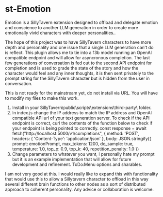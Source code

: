 # st-Emotion
Emotion is a SillyTavern extension designed to offload and delegate emotion and conscience to another LLM generation in order to create more emotionally vivid characters with deeper personalities..

The hope of this project was to have SillyTavern characters to have more depth and personality and one issue that a single LLM generation can't do is reflect. This plugin allows me to tie into a 13b model running an OpenAI compatible endpoint and will allow for asyncronous completion.
The last few generations of conversation is fed out to the second API endpoint for completion and is used to grade the state of the story and how the character would feel and any inner thoughts, it is then sent privately to the prompt string for the SillyTavern character but is hidden from the user in conversation.


This is not ready for the mainstream yet, do not install via URL. You will have to modify my files to make this work. 
1. Install in your SillyTavern\public\scripts\extensions\third-party\ folder.
2. In index.js change  the IP address to match the IP address and OpenAI compatible API url of your text generation server. To check if the API endpoint is correct, curl the contents of the function below to check if your endpoint is being pointed to correctly. 
  const response = await fetch("http://localhost:5000/v1/completions", {
            method: 'POST',
            headers: { 'Content-Type': 'application/json' },
            body: JSON.stringify({
                prompt: emotionPrompt,
                max_tokens: 1200,
                do_sample: true,
                temperature: 1.0,
                top_p: 0.9,
                top_k: 40,
                repetition_penalty: 1.0
            })
3. Change parameters to whatever you want, I personally hate my prompt but it is an example implementation that will allow for future development and refinement. ToDo:Menu options and sharables. 







I am not very good at this. I would really like to expand this with functionality that would use this to allow a Sillytavern character to offload in this way several different brain functions to other nodes as a sort of distributed approach to coherent personality. Any advice or collaboration is welcome.
